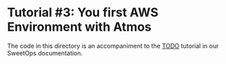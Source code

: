 # Tutorial #3: You first AWS Environment with Atmos

The code in this directory is an accompaniment to the [TODO](TODO) tutorial in our SweetOps documentation.

